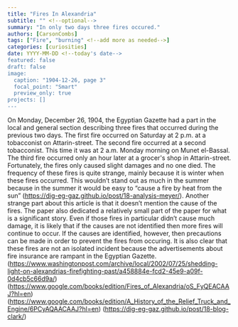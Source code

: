 ```yaml
---
title: "Fires In Alexandria"
subtitle: "" <!--optional-->
summary: "In only two days three fires occured."
authors: [CarsonCombs]
tags: ["Fire", "burning" <!--add more as needed-->]
categories: [curiosities]
date: YYYY-MM-DD <!--today's date-->
featured: false
draft: false
image:
  caption: "1904-12-26, page 3"
  focal_point: "Smart"
  preview_only: true
projects: []
---
```

On Monday, December 26, 1904, the Egyptian Gazette had a part in the local and general section describing three fires that occurred during the previous two days. The first fire occurred on Saturday at 2 p.m. at a tobacconist on Attarin-street. The second fire occurred at a second tobacconist. This time it was at 2 a.m. Monday morning on Munet el-Bassal. The third fire occurred only an hour later at a grocer's shop in Attarin-street. Fortunately, the fires only caused slight damages and no one died. 
The frequency of these fires is quite strange, mainly because it is winter when these fires occurred. This wouldn’t stand out as much in the summer because in the summer it would be easy to “cause a fire by heat from the sun” (https://dig-eg-gaz.github.io/post/18-analysis-meyer/). Another strange part about this article is that it doesn’t mention the cause of the fires. The paper also dedicated a relatively small part of the paper for what is a significant story. Even if those fires in particular didn’t cause much damage, it is likely that if the causes are not identified then more fires will continue to occur.  If the causes are identified, however, then precautions can be made in order to prevent the fires from occuring. It is also clear that these fires are not an isolated incident because the advertisements about fire insurance are rampant in the Egyptian Gazette.
(https://www.washingtonpost.com/archive/local/2002/07/25/shedding-light-on-alexandrias-firefighting-past/a458884e-fcd2-45e9-a09f-0d4cb5c66d9a/) 
(https://www.google.com/books/edition/Fires_of_Alexandria/oS_FyQEACAAJ?hl=en) 
(https://www.google.com/books/edition/A_History_of_the_Relief_Truck_and_Engine/6PCyAQAACAAJ?hl=en) 
(https://dig-eg-gaz.github.io/post/18-blog-clark/) 

